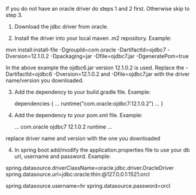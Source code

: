 If you do not have an oracle driver do steps 1 and 2 first.  Otherwise skip to step 3.

1) Download the jdbc driver from oracle.

2) Install the driver into your local maven .m2 repository. Example:

mvn install:install-file -DgroupId=com.oracle -DartifactId=ojdbc7 -Dversion=12.1.0.2 -Dpackaging=jar -Dfile=ojdbc7.jar -DgeneratePom=true

In the above example the ojdbc6.jar version 12.1.0.2 is used.  Replace the -DartifactId=ojdbc6 -Dversion=12.1.0.2 and -Dfile=ojdbc7.jar with the driver name/version you downloaded.

3) Add the dependency to your build.gradle file. Example:

    dependencies {
        ...
        runtime("com.oracle:ojdbc7:12.1.0.2")
        ...
    }

3) Add the dependency to your pom.xml file. Example:

	<dependencies>
        ...
		<dependency>
			<groupId>com.oracle</groupId>
			<artifactId>ojdbc7</artifactId>
			<version>12.1.0.2</version>
			<scope>runtime</scope>
		</dependency>
		...


replace driver name and version with the one you downloaded

4) In spring boot add/modify the application.properties file to use your db url, username and password.  Example:

spring.datasource.driverClassName=oracle.jdbc.driver.OracleDriver
spring.datasource.url=jdbc:oracle:thin:@127.0.0.1:1521:orcl


spring.datasource.username=hr
spring.datasource.password=orcl